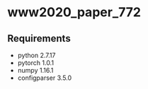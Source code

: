 # www2020_paper_772

## Requirements
+ python 2.7.17
+ pytorch 1.0.1
+ numpy 1.16.1
+ configparser 3.5.0
